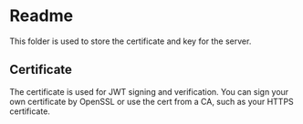 # Readme
This folder is used to store the certificate and key for the server.

## Certificate
The certificate is used for JWT signing and verification. You can sign your own certificate by OpenSSL or use the cert from a CA, such as your HTTPS certificate.
